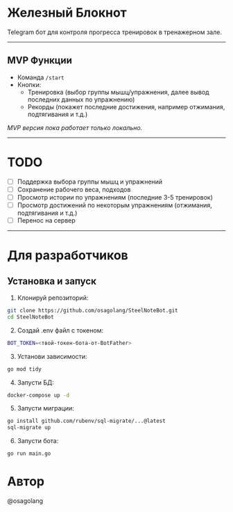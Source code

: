 # Железный Блокнот
Telegram бот для контроля прогресса тренировок в тренажерном зале.

---

## MVP Функции

- Команда `/start`
- Кнопки:
  - Тренировка (выбор группы мышц/упражнения, далее вывод последних данных по упражнению)
  - Рекорды (покажет последние достижения, например отжимания, подтягивания и т.д.)

*MVP версия пока работает только локально.*

---

# TODO
- [ ] Поддержка выбора группы мышц и упражнений
- [ ] Сохранение рабочего веса, подходов
- [ ] Просмотр истории по упражнениям (последние 3-5 тренировок)
- [ ] Просмотр достижений по некоторым упражнениям (отжимания, подтягивания и т.д.)
- [ ] Перенос на сервер

---

# Для разработчиков
## Установка и запуск

1. Клонируй репозиторий:
```bash
git clone https://github.com/osagolang/SteelNoteBot.git
cd SteelNoteBot
```
2. Создай .env файл с токеном:
```bash
BOT_TOKEN=<твой-токен-бота-от-BotFather>
```
3. Установи зависимости:
```bash
go mod tidy
```
4. Запусти БД:
```bash
docker-compose up -d
```
5. Запусти миграции:
```bash
go install github.com/rubenv/sql-migrate/...@latest
sql-migrate up
```
6. Запусти бота:
```bash
go run main.go
```

# Автор
@osagolang